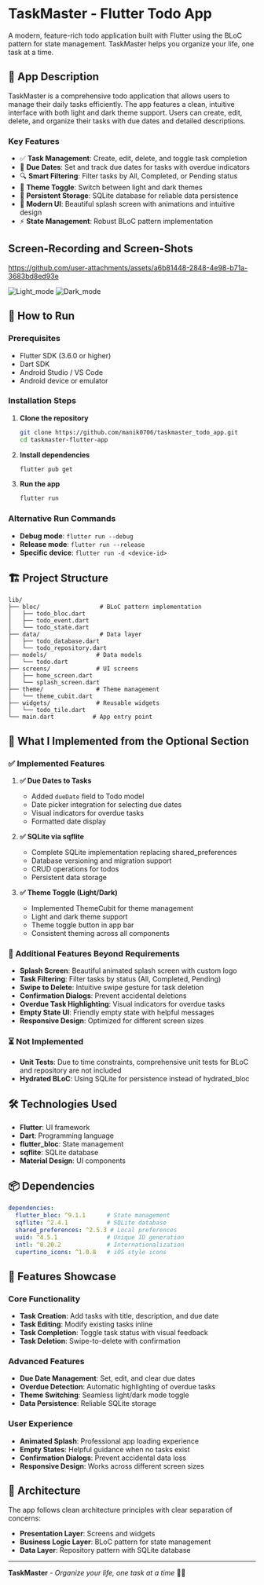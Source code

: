 # TaskMaster - Flutter Todo App

A modern, feature-rich todo application built with Flutter using the BLoC pattern for state management. TaskMaster helps you organize your life, one task at a time.

## 📱 App Description

TaskMaster is a comprehensive todo application that allows users to manage their daily tasks efficiently. The app features a clean, intuitive interface with both light and dark theme support. Users can create, edit, delete, and organize their tasks with due dates and detailed descriptions.

### Key Features

- ✅ **Task Management**: Create, edit, delete, and toggle task completion
- 📅 **Due Dates**: Set and track due dates for tasks with overdue indicators
- 🔍 **Smart Filtering**: Filter tasks by All, Completed, or Pending status
- 🌙 **Theme Toggle**: Switch between light and dark themes
- 💾 **Persistent Storage**: SQLite database for reliable data persistence
- 🎨 **Modern UI**: Beautiful splash screen with animations and intuitive design
- ⚡ **State Management**: Robust BLoC pattern implementation

## Screen-Recording and Screen-Shots



https://github.com/user-attachments/assets/a6b81448-2848-4e98-b71a-3683bd8ed93e



![Light_mode](https://github.com/user-attachments/assets/b4dca8ec-19ef-40cc-9452-5f81fc979d37)
![Dark_mode](https://github.com/user-attachments/assets/8bff37ad-f991-49a2-94e7-d2a270c2dfce)



## 🚀 How to Run

### Prerequisites

- Flutter SDK (3.6.0 or higher)
- Dart SDK
- Android Studio / VS Code
- Android device or emulator

### Installation Steps

1. **Clone the repository**
   ```bash
   git clone https://github.com/manik0706/taskmaster_todo_app.git
   cd taskmaster-flutter-app
   ```

2. **Install dependencies**
   ```bash
   flutter pub get
   ```

3. **Run the app**
   ```bash
   flutter run
   ```

### Alternative Run Commands

- **Debug mode**: `flutter run --debug`
- **Release mode**: `flutter run --release`
- **Specific device**: `flutter run -d <device-id>`

## 🏗️ Project Structure

```
lib/
├── bloc/                 # BLoC pattern implementation
│   ├── todo_bloc.dart
│   ├── todo_event.dart
│   └── todo_state.dart
├── data/                 # Data layer
│   ├── todo_database.dart
│   └── todo_repository.dart
├── models/              # Data models
│   └── todo.dart
├── screens/             # UI screens
│   ├── home_screen.dart
│   └── splash_screen.dart
├── theme/               # Theme management
│   └── theme_cubit.dart
├── widgets/             # Reusable widgets
│   └── todo_tile.dart
└── main.dart           # App entry point
```

## 🎯 What I Implemented from the Optional Section

### ✅ Implemented Features

1. **✅ Due Dates to Tasks**
    - Added `dueDate` field to Todo model
    - Date picker integration for selecting due dates
    - Visual indicators for overdue tasks
    - Formatted date display

2. **✅ SQLite via sqflite**
    - Complete SQLite implementation replacing shared_preferences
    - Database versioning and migration support
    - CRUD operations for todos
    - Persistent data storage

3. **✅ Theme Toggle (Light/Dark)**
    - Implemented ThemeCubit for theme management
    - Light and dark theme support
    - Theme toggle button in app bar
    - Consistent theming across all components

### 🔄 Additional Features Beyond Requirements

- **Splash Screen**: Beautiful animated splash screen with custom logo
- **Task Filtering**: Filter tasks by status (All, Completed, Pending)
- **Swipe to Delete**: Intuitive swipe gesture for task deletion
- **Confirmation Dialogs**: Prevent accidental deletions
- **Overdue Task Highlighting**: Visual indicators for overdue tasks
- **Empty State UI**: Friendly empty state with helpful messages
- **Responsive Design**: Optimized for different screen sizes

### ⏳ Not Implemented

- **Unit Tests**: Due to time constraints, comprehensive unit tests for BLoC and repository are not included
- **Hydrated BLoC**: Using SQLite for persistence instead of hydrated_bloc

## 🛠️ Technologies Used

- **Flutter**: UI framework
- **Dart**: Programming language
- **flutter_bloc**: State management
- **sqflite**: SQLite database
- **Material Design**: UI components

## 📦 Dependencies

```yaml
dependencies:
  flutter_bloc: ^9.1.1      # State management
  sqflite: ^2.4.1           # SQLite database
  shared_preferences: ^2.5.3 # Local preferences
  uuid: ^4.5.1              # Unique ID generation
  intl: ^0.20.2             # Internationalization
  cupertino_icons: ^1.0.8   # iOS style icons
```

## 🎨 Features Showcase

### Core Functionality
- **Task Creation**: Add tasks with title, description, and due date
- **Task Editing**: Modify existing tasks inline
- **Task Completion**: Toggle task status with visual feedback
- **Task Deletion**: Swipe-to-delete with confirmation

### Advanced Features
- **Due Date Management**: Set, edit, and clear due dates
- **Overdue Detection**: Automatic highlighting of overdue tasks
- **Theme Switching**: Seamless light/dark mode toggle
- **Data Persistence**: Reliable SQLite storage

### User Experience
- **Animated Splash**: Professional app loading experience
- **Empty States**: Helpful guidance when no tasks exist
- **Confirmation Dialogs**: Prevent accidental data loss
- **Responsive Design**: Works across different screen sizes

## 🔧 Architecture

The app follows clean architecture principles with clear separation of concerns:

- **Presentation Layer**: Screens and widgets
- **Business Logic Layer**: BLoC pattern for state management
- **Data Layer**: Repository pattern with SQLite database

---

**TaskMaster** - *Organize your life, one task at a time* 📝✨
